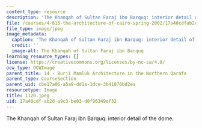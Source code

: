```yaml
---
content_type: resource
description: 'The Khanqah of Sultan Faraj ibn Barquq: interior detail of the dome.'
file: /courses/4-615-the-architecture-of-cairo-spring-2002/17a40cdfab2da9c3be03d0f96349ef32_1120.jpeg
file_type: image/jpeg
image_metadata:
  caption: 'The Khanqah of Sultan Faraj ibn Barquq: interior detail of the dome.'
  credit: ''
  image-alt: The Khanqah of Sultan Faraj ibn Barquq
learning_resource_types: []
license: https://creativecommons.org/licenses/by-nc-sa/4.0/
ocw_type: OCWImage
parent_title: 14 - Burji Mamluk Architecture in the Northern Qarafa
parent_type: CourseSection
parent_uid: cbe17a06-a5a9-dd1a-1dce-3b41876bd2ea
resourcetype: Image
title: 1120.jpeg
uid: 17a40cdf-ab2d-a9c3-be03-d0f96349ef32
---
```

The Khanqah of Sultan Faraj ibn Barquq: interior detail of the dome.